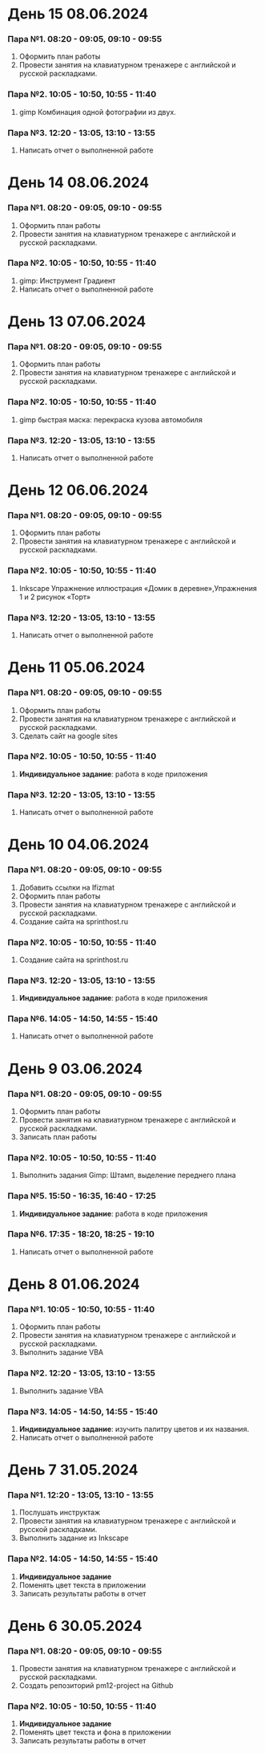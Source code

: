 # День 15 08.06.2024

### Пара №1. 08:20 - 09:05, 09:10 - 09:55
1. Оформить план работы
2. Провести занятия на клавиатурном тренажере с английской и русской раскладками. 
### Пара №2. 10:05 - 10:50, 10:55 - 11:40
1. gimp Комбинация одной фотографии из двух. 
### Пара №3. 12:20 - 13:05, 13:10 - 13:55
1. Написать отчет о выполненной работе

# День 14 08.06.2024

### Пара №1. 08:20 - 09:05, 09:10 - 09:55
1. Оформить план работы
2. Провести занятия на клавиатурном тренажере с английской и русской раскладками. 
### Пара №2. 10:05 - 10:50, 10:55 - 11:40
1. gimp: Инструмент Градиент
2. Написать отчет о выполненной работе

# День 13 07.06.2024

### Пара №1. 08:20 - 09:05, 09:10 - 09:55
1. Оформить план работы
2. Провести занятия на клавиатурном тренажере с английской и русской раскладками. 
### Пара №2. 10:05 - 10:50, 10:55 - 11:40
1. gimp быстрая маска: перекраска кузова автомобиля
### Пара №3. 12:20 - 13:05, 13:10 - 13:55
1. Написать отчет о выполненной работе

# День 12 06.06.2024

### Пара №1. 08:20 - 09:05, 09:10 - 09:55
1. Оформить план работы
2. Провести занятия на клавиатурном тренажере с английской и русской раскладками. 
### Пара №2. 10:05 - 10:50, 10:55 - 11:40
1. Inkscape Упражнение иллюстрация «Домик в деревне»,Упражнения 1 и 2 рисунок «Торт»
### Пара №3. 12:20 - 13:05, 13:10 - 13:55
1. Написать отчет о выполненной работе

   
# День 11 05.06.2024

### Пара №1. 08:20 - 09:05, 09:10 - 09:55
1. Оформить план работы
2. Провести занятия на клавиатурном тренажере с английской и русской раскладками. 
3. Сделать сайт на google sites
### Пара №2. 10:05 - 10:50, 10:55 - 11:40
1. **Индивидуальное задание**: работа в коде приложения
### Пара №3. 12:20 - 13:05, 13:10 - 13:55
1. Написать отчет о выполненной работе


# День 10 04.06.2024

### Пара №1. 08:20 - 09:05, 09:10 - 09:55
1. Добавить ссылки на Ifizmat
2. Оформить план работы
3. Провести занятия на клавиатурном тренажере с английской и русской раскладками. 
4. Создание сайта на sprinthost.ru
### Пара №2. 10:05 - 10:50, 10:55 - 11:40
1. Создание сайта на sprinthost.ru
### Пара №3. 12:20 - 13:05, 13:10 - 13:55
1. **Индивидуальное задание**: работа в коде приложения 
### Пара №6. 14:05 - 14:50, 14:55 - 15:40
1. Написать отчет о выполненной работе


# День 9 03.06.2024

### Пара №1. 08:20 - 09:05, 09:10 - 09:55
1. Оформить план работы
2. Провести занятия на клавиатурном тренажере с английской и русской раскладками. 
3. Записать план работы 
### Пара №2. 10:05 - 10:50, 10:55 - 11:40
1. Выполнить задания Gimp: Штамп, выделение переднего плана
### Пара №5. 15:50 - 16:35, 16:40 - 17:25
1. **Индивидуальное задание**: работа в коде приложения 
### Пара №6. 17:35 - 18:20, 18:25 - 19:10
1. Написать отчет о выполненной работе


# День 8 01.06.2024

### Пара №1. 10:05 - 10:50, 10:55 - 11:40
1. Оформить план работы
2. Провести занятия на клавиатурном тренажере с английской и русской раскладками. 
3. Выполнить задание VBA
### Пара №2. 12:20 - 13:05, 13:10 - 13:55
1. Выполнить задание VBA
### Пара №3. 14:05 - 14:50, 14:55 - 15:40
1. **Индивидуальное задание**: изучить палитру цветов и их названия.
2. Написать отчет о выполненной работе  
# День 7 31.05.2024

### Пара №1. 12:20 - 13:05, 13:10 - 13:55
1. Послушать инструктаж
2. Провести занятия на клавиатурном тренажере с английской и русской раскладками.
3. Выполнить задание из Inkscape
### Пара №2. 14:05 - 14:50, 14:55 - 15:40
1. **Индивидуальное задание**
2. Поменять цвет текста в приложении
3. Записать результаты работы в отчет
   
# День 6 30.05.2024

### Пара №1. 08:20 - 09:05, 09:10 - 09:55
1. Провести занятия на клавиатурном тренажере с английской и русской раскладками. 
2. Создать репозиторий pm12-project на Github

### Пара №2. 10:05 - 10:50, 10:55 - 11:40
1. **Индивидуальное задание**
2. Поменять цвет текста и фона в приложении
3. Записать результаты работы в отчет

